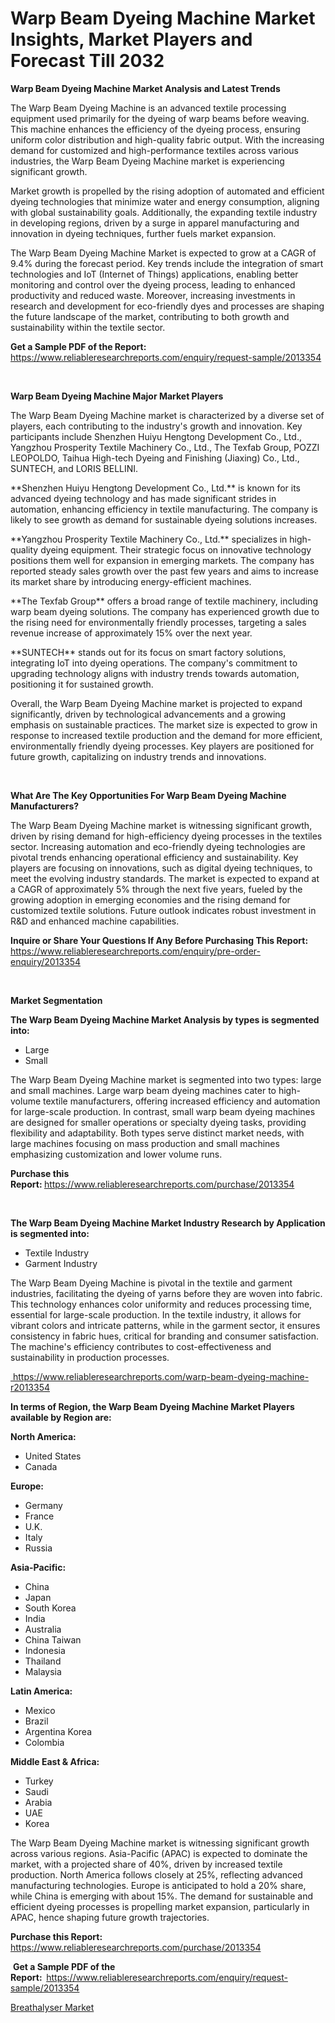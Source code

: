 <p><h1>Warp Beam Dyeing Machine Market Insights, Market Players and Forecast Till 2032</h1></p><p><strong>Warp Beam Dyeing Machine Market Analysis and Latest Trends</strong></p>
<p><p>The Warp Beam Dyeing Machine is an advanced textile processing equipment used primarily for the dyeing of warp beams before weaving. This machine enhances the efficiency of the dyeing process, ensuring uniform color distribution and high-quality fabric output. With the increasing demand for customized and high-performance textiles across various industries, the Warp Beam Dyeing Machine market is experiencing significant growth.</p><p>Market growth is propelled by the rising adoption of automated and efficient dyeing technologies that minimize water and energy consumption, aligning with global sustainability goals. Additionally, the expanding textile industry in developing regions, driven by a surge in apparel manufacturing and innovation in dyeing techniques, further fuels market expansion. </p><p>The Warp Beam Dyeing Machine Market is expected to grow at a CAGR of 9.4% during the forecast period. Key trends include the integration of smart technologies and IoT (Internet of Things) applications, enabling better monitoring and control over the dyeing process, leading to enhanced productivity and reduced waste. Moreover, increasing investments in research and development for eco-friendly dyes and processes are shaping the future landscape of the market, contributing to both growth and sustainability within the textile sector.</p></p>
<p><strong>Get a Sample PDF of the Report:&nbsp;</strong> <a href="https://www.reliableresearchreports.com/enquiry/request-sample/2013354?utm_campaign=2478&utm_medium=2&utm_source=Github&utm_content=ia&utm_term=20022025&utm_id=warp-beam-dyeing-machine">https://www.reliableresearchreports.com/enquiry/request-sample/2013354</a></p>
<p>&nbsp;</p>
<p><strong>Warp Beam Dyeing Machine Major Market Players</strong></p>
<p><p>The Warp Beam Dyeing Machine market is characterized by a diverse set of players, each contributing to the industry's growth and innovation. Key participants include Shenzhen Huiyu Hengtong Development Co., Ltd., Yangzhou Prosperity Textile Machinery Co., Ltd., The Texfab Group, POZZI LEOPOLDO, Taihua High-tech Dyeing and Finishing (Jiaxing) Co., Ltd., SUNTECH, and LORIS BELLINI.</p><p>**Shenzhen Huiyu Hengtong Development Co., Ltd.** is known for its advanced dyeing technology and has made significant strides in automation, enhancing efficiency in textile manufacturing. The company is likely to see growth as demand for sustainable dyeing solutions increases.</p><p>**Yangzhou Prosperity Textile Machinery Co., Ltd.** specializes in high-quality dyeing equipment. Their strategic focus on innovative technology positions them well for expansion in emerging markets. The company has reported steady sales growth over the past few years and aims to increase its market share by introducing energy-efficient machines.</p><p>**The Texfab Group** offers a broad range of textile machinery, including warp beam dyeing solutions. The company has experienced growth due to the rising need for environmentally friendly processes, targeting a sales revenue increase of approximately 15% over the next year.</p><p>**SUNTECH** stands out for its focus on smart factory solutions, integrating IoT into dyeing operations. The company's commitment to upgrading technology aligns with industry trends towards automation, positioning it for sustained growth.</p><p>Overall, the Warp Beam Dyeing Machine market is projected to expand significantly, driven by technological advancements and a growing emphasis on sustainable practices. The market size is expected to grow in response to increased textile production and the demand for more efficient, environmentally friendly dyeing processes. Key players are positioned for future growth, capitalizing on industry trends and innovations.</p></p>
<p>&nbsp;</p>
<p><strong>What Are The Key Opportunities For Warp Beam Dyeing Machine Manufacturers?</strong></p>
<p><p>The Warp Beam Dyeing Machine market is witnessing significant growth, driven by rising demand for high-efficiency dyeing processes in the textiles sector. Increasing automation and eco-friendly dyeing technologies are pivotal trends enhancing operational efficiency and sustainability. Key players are focusing on innovations, such as digital dyeing techniques, to meet the evolving industry standards. The market is expected to expand at a CAGR of approximately 5% through the next five years, fueled by the growing adoption in emerging economies and the rising demand for customized textile solutions. Future outlook indicates robust investment in R&D and enhanced machine capabilities.</p></p>
<p><strong>Inquire or Share Your Questions If Any Before Purchasing This Report:</strong> <a href="https://www.reliableresearchreports.com/enquiry/pre-order-enquiry/2013354?utm_campaign=2478&utm_medium=2&utm_source=Github&utm_content=ia&utm_term=20022025&utm_id=warp-beam-dyeing-machine">https://www.reliableresearchreports.com/enquiry/pre-order-enquiry/2013354</a></p>
<p>&nbsp;</p>
<p><strong>Market Segmentation</strong></p>
<p><strong>The Warp Beam Dyeing Machine Market Analysis by types is segmented into:</strong></p>
<p><ul><li>Large</li><li>Small</li></ul></p>
<p><p>The Warp Beam Dyeing Machine market is segmented into two types: large and small machines. Large warp beam dyeing machines cater to high-volume textile manufacturers, offering increased efficiency and automation for large-scale production. In contrast, small warp beam dyeing machines are designed for smaller operations or specialty dyeing tasks, providing flexibility and adaptability. Both types serve distinct market needs, with large machines focusing on mass production and small machines emphasizing customization and lower volume runs.</p></p>
<p><strong>Purchase this Report:&nbsp;</strong><a href="https://www.reliableresearchreports.com/purchase/2013354?utm_campaign=2478&utm_medium=2&utm_source=Github&utm_content=ia&utm_term=20022025&utm_id=warp-beam-dyeing-machine">https://www.reliableresearchreports.com/purchase/2013354</a></p>
<p>&nbsp;</p>
<p><strong>The Warp Beam Dyeing Machine Market Industry Research by Application is segmented into:</strong></p>
<p><ul><li>Textile Industry</li><li>Garment Industry</li></ul></p>
<p><p>The Warp Beam Dyeing Machine is pivotal in the textile and garment industries, facilitating the dyeing of yarns before they are woven into fabric. This technology enhances color uniformity and reduces processing time, essential for large-scale production. In the textile industry, it allows for vibrant colors and intricate patterns, while in the garment sector, it ensures consistency in fabric hues, critical for branding and consumer satisfaction. The machine's efficiency contributes to cost-effectiveness and sustainability in production processes.</p></p>
<p><a href="https://www.reliableresearchreports.com/warp-beam-dyeing-machine-r2013354?utm_campaign=2478&utm_medium=2&utm_source=Github&utm_content=ia&utm_term=20022025&utm_id=warp-beam-dyeing-machine">&nbsp;https://www.reliableresearchreports.com/warp-beam-dyeing-machine-r2013354</a></p>
<p><strong>In terms of Region, the Warp Beam Dyeing Machine Market Players available by Region are:</strong></p>
<p>
    <p> <strong> North America: </strong>
        <ul>
            <li>United States</li>
            <li>Canada</li>
        </ul>
        </p> 
    <p> <strong> Europe: </strong>
        <ul>
            <li>Germany</li>
            <li>France</li>
            <li>U.K.</li>
            <li>Italy</li>
            <li>Russia</li>
        </ul>
        </p> 
    <p> <strong> Asia-Pacific: </strong>
        <ul>
            <li>China</li>
            <li>Japan</li>
            <li>South Korea</li>
            <li>India</li>
            <li>Australia</li>
            <li>China Taiwan</li>
            <li>Indonesia</li>
            <li>Thailand</li>
            <li>Malaysia</li>
        </ul>
        </p> 
    <p> <strong> Latin America: </strong>
        <ul>
            <li>Mexico</li>
            <li>Brazil</li>
            <li>Argentina Korea</li>
            <li>Colombia</li>
        </ul>
        </p> 
    <p> <strong> Middle East & Africa: </strong>
        <ul>
            <li>Turkey</li>
            <li>Saudi</li>
            <li>Arabia</li>
            <li>UAE</li>
            <li>Korea</li>
        </ul>
    </p>
    </p>
<p><p>The Warp Beam Dyeing Machine market is witnessing significant growth across various regions. Asia-Pacific (APAC) is expected to dominate the market, with a projected share of 40%, driven by increased textile production. North America follows closely at 25%, reflecting advanced manufacturing technologies. Europe is anticipated to hold a 20% share, while China is emerging with about 15%. The demand for sustainable and efficient dyeing processes is propelling market expansion, particularly in APAC, hence shaping future growth trajectories.</p></p>
<p><strong>Purchase this Report: </strong><a href="https://www.reliableresearchreports.com/purchase/2013354?utm_campaign=2478&utm_medium=2&utm_source=Github&utm_content=ia&utm_term=20022025&utm_id=warp-beam-dyeing-machine">https://www.reliableresearchreports.com/purchase/2013354</a></p>
<p>&nbsp;<strong>Get a Sample PDF of the Report:&nbsp;&nbsp;</strong><a href="https://www.reliableresearchreports.com/enquiry/request-sample/2013354?utm_campaign=2478&utm_medium=2&utm_source=Github&utm_content=ia&utm_term=20022025&utm_id=warp-beam-dyeing-machine">https://www.reliableresearchreports.com/enquiry/request-sample/2013354</a></p>
<p><strong></strong></p>
<p><p><a href="https://github.com/jaquelynhasenaue8/Market-Research-Report-List-1/blob/main/breathalyser-market.md?utm_campaign=2478&utm_medium=2&utm_source=Github&utm_content=ia&utm_term=20022025&utm_id=warp-beam-dyeing-machine">Breathalyser Market</a></p></p>
